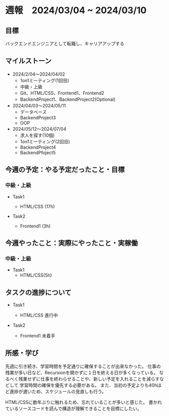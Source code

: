 # 週報　2024/03/04 ~ 2024/03/10

## 目標
バックエンドエンジニアとして転職し、キャリアアップする

## マイルストーン
- 2024/2/04〜2024/04/02
    - 1on1ミーティング(1回目)
    - 中級・上級
    - Git、HTML/CSS、Frontend1、Frontend2
    - BackendProject1、BackendProject2(Optional)
- 2024/04/03〜2024/05/11
    - データベース
    - BackendProject3
    - OOP
- 2024/05/12〜2024/07/04
    - 求人を探す(10個)
    - 1on1ミーティング(2回目)
    - BackendProject4
    - BackendPfoject5

## 今週の予定：やる予定だったこと・目標
### 中級・上級
- Task1
    - HTML/CSS (17h)

- Task2
    - Frontend1 (3h)

## 今週やったこと：実際にやったこと・実稼働
### 中級・上級
- Task1
    - HTML/CSS(5h)

## タスクの進捗について
- Task1
    - HTML/CSS 進行中

- Task2
    - Frontend1 未着手


## 所感・学び
先週に引き続き、学習時間を予定通りに確保することが出来なかった。
仕事の残業が多い日など、Recursionを開かずに１日を終える日が多くなっている。
なるべく残業せずに仕事を終わらせることや、新しい予定を入れることを減らすなどして
学習時間の確保を優先する必要がある。
また、当初の予定よりも40hほど進捗が遅いため、スケジュールの見直しも行う。

HTML/CSSに数年ぶりに触れるため、忘れていることが多いと感じた。
書かれているソースコードを読んで構造が理解できることを目標にしたい。
